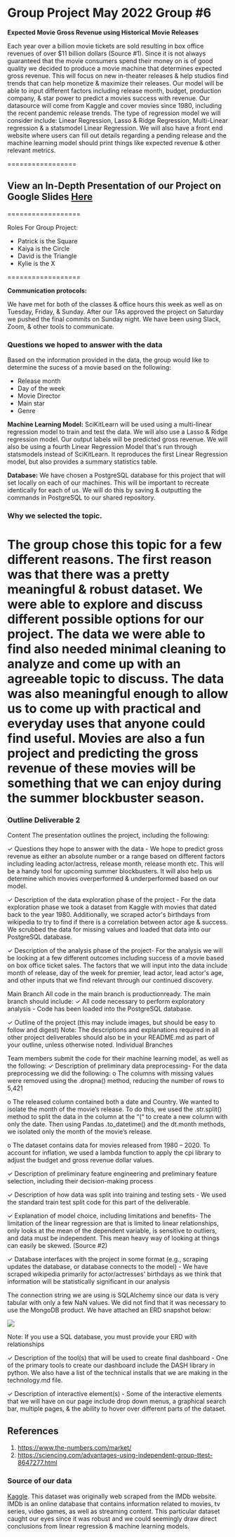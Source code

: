 # Group Project May 2022 Group #6
**Expected Movie Gross
 Revenue using Historical Movie Releases**

Each year over a billion movie tickets are sold resulting in box office revenues of over $11 billion dollars (Source #1). Since it is not always guaranteed that the movie consumers spend their money on is of good quality we decided to produce a movie machine that determines expected gross revenue. This will focus on new in-theater releases & help studios find trends that can help monetize & maximize their releases. Our model will be able to input different factors including release month, budget, production company, & star power to predict a movies success with revenue. Our datasource will come from Kaggle and cover movies since 1980, including the recent pandemic release trends. The type of regression model we will consider include: Linear Regression, Lasso & Ridge Regression, Multi-Linear regression & a statsmodel Linear Regression. We will also have a front end website where users can fill out details regarding a pending release and the machine learning model should print things like expected revenue & other relevant metrics.

=================
## View an In-Depth Presentation of our Project on Google Slides [Here](https://docs.google.com/presentation/d/19gyoO1Xixo4S4uNQXGSk6etrtWgv2QRmYCXpXCZC0VE/edit#slide=id.p)
==================

Roles For Group Project:
- Patrick is the Square 
- Kaiya is the Circle
- David is the Triangle
- Kylie is the X
<!-- We were each responsible for an branch during the first segment:
![](https://github.com/PDob02/Group_Project_May_2022/blob/pdobry/segment_1/Images/Git_Branches_Segment_1.png) -->
==================

**Communication protocols:**

We have met for both of the classes & office hours this week as well as on Tuesday, Friday, & Sunday. After our TAs approved the project on Saturday we pushed the final commits on Sunday night. We have been using Slack, Zoom, & other tools to communicate. 

### Questions we hoped to answer with the data

Based on the information provided in the data, the group would like to determine the sucess of a movie based on the following:
* Release month
* Day of the week
* Movie Director
* Main star
* Genre

**Machine Learning Model:**
SciKitLearn  will be used using a multi-linear regression model to train and test the data. We will also use a Lasso & Ridge regression model. Our output labels will be predicted gross revenue. We will also be using a fourth Linear Regression Model that's run through statsmodels instead of SciKitLearn. It reproduces the first Linear Regression model, but also provides a summary statistics table.

**Database:** We have chosen a PostgreSQL database for this project that will set locally on each of our machines. This will be important to recreate identically for each of us. We will do this by saving & outputting the commands in PostgreSQL to our shared repository. 

### Why we selected the topic.
The group chose this topic for a few different reasons.  The first reason was that there was a pretty meaningful & robust dataset. We were able to explore and discuss different possible options for our project. The data we were able to find also needed minimal cleaning to analyze and come up with an agreeable topic to discuss. The data was also meaningful enough to allow us to come up with practical and everyday uses that anyone could find useful. Movies are also a fun project and predicting the gross revenue of these movies will be something that we can enjoy during the summer blockbuster season. 
=====================

### Outline Deliverable 2 ### 
Content
The presentation outlines the project,
including the following:
<!-- ✓ Selected topic - Data analysis for Movies -->
<!-- ✓ Reason why they selected their topic - Fun topic- we explained this in the first readme -->
<!-- ✓ Description of their source of data- Kaggle done -->
✓ Questions they hope to answer with
the data - We hope to predict gross revenue as either an absolute number or a range based on different factors including leading actor/actress, release month, release month etc. This will be a handy tool for upcoming summer blockbusters. It will also help us determine which movies overperformed & underperformed based on our model.

✓ Description of the data exploration
phase of the project - For the data exploration phase we took a dataset from Kaggle with movies that dated back to the year 1980. Additionally, we scraped actor's birthdays from wikipedia to try to find if there is a correlation between actor age & success. We scrubbed the data for missing values and loaded that data into our PostgreSQL database. 

✓ Description of the analysis phase of
the project- 
For the analysis we will be looking at a few different outcomes including success of a movie based on box office ticket sales. The factors that we will input into the data include month of release, day of the week for premier, lead actor, lead actor's age, and other inputs that we find relevant through our continued discovery.  

Main Branch All code in the main branch is productionready.
The main branch should include: ✓ All code necessary to perform
exploratory analysis - Code has been loaded into the PostgreSQL database.

<!-- ✓ Description of the communication
protocols - DONE -->

✓ Outline of the project (this may include
images, but should be easy to follow and
digest)
Note: The descriptions and explanations
required in all other project deliverables
should also be in your README.md as
part of your outline, unless otherwise
noted.
Individual Branches 

<!-- ✓ At least one branch for each team member - Satisfied -->
<!-- 
✓ Each team member has at least four
commits for the duration of the second
segment (eight total commits per person) Yes -->

Team members submit the code for their machine learning model, as well as the
following:
✓ Description of preliminary data
preprocessing- For the data preprocessing we did the following:
o   The columns with missing values were removed using the .dropna() method, reducing the number of rows to 5,421

o   The released column contained both a date and Country. We wanted to isolate the month of the movie’s release. To do this, we used the .str.split() method to split the data in the column at the “(“ to create a new column with only the date. Then using Pandas .to_datetime() and the dt.month methods, we isolated only the month of the movie’s release.

o   The dataset contains data for movies released from 1980 – 2020. To account for inflation, we used a lambda function to apply the cpi library to adjust the budget and gross revenue dollar values.


✓ Description of preliminary feature
engineering and preliminary feature
selection, including their decision-making
process 

✓ Description of how data was split into
training and testing sets - We used the standard train test split code for this part of the deliverable. 

✓ Explanation of model choice, including limitations and benefits- 
The limitation of the linear regression are that is limited to linear relationships, only looks at the mean of the dependent variable, is sensitive to outliers, and data must be independent. This mean heavy way of looking at things can easily be skewed. (Source #2)
<!-- 
Team members present a fully integrated
database.
✓ Database stores static data for use
during the project - Satisfied with Postgres -->
✓ Database interfaces with the project in
some format (e.g., scraping updates the
database, or database connects to the
model) - We have scraped wikipedia primarily for actor/actresses' birthdays as we think that information will be statistically significant in our analysis 

<!-- ✓ Includes at least two tables (or
collections, if using MongoDB)  -->
<!-- 
✓ Includes at least one join using the
database language (not including any
joins in Pandas) The database language we are using is SQL via PostgreSQL -->

The connection string we are using is SQLAlchemy since our data is very tabular with only a few NaN values. We did not find that it was necessary to use the MongoDB product. We have attached an ERD snapshot below:

![](https://github.com/PDob02/Group_Project_May_2022/blob/main/Images/moviesERD.png)

Note: If you use a SQL database, you
must provide your ERD with relationships

<!-- A blueprint for the dashboard is created
and includes all of the following:
✓ Storyboard on Google Slide(s) - Done? -->

✓ Description of the tool(s) that will be
used to create final dashboard - One of the primary tools to create our dashboard include the DASH library in python. We also have a list of the technical installs that we are making in the technology.md file. 

✓ Description of interactive element(s) - Some of the interactive elements that we will have on our page include drop down menus, a graphical search bar, multiple pages, & the ability to hover over different parts of the dataset. 

## References
1. https://www.the-numbers.com/market/
2. https://sciencing.com/advantages-using-independent-group-ttest-8647277.html 

### Source of our data
[Kaggle](https://www.kaggle.com/datasets/danielgrijalvas/movies). This dataset was originally web scraped from the IMDb website.  IMDb is an online database that contains information related to movies, tv series, video games, as well as streaming content. This particular dataset caught our eyes since it was robust and we could seemingly draw direct conclusions from linear regression & machine learning models.
